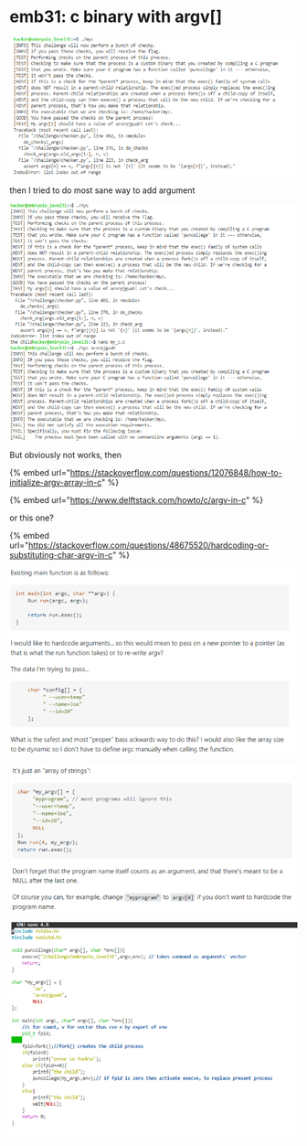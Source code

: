 # emb31: c binary with argv\[]

![](<../.gitbook/assets/image (221) (1).png>)

then I tried to do most sane way to add argument

![](<../.gitbook/assets/image (209) (1).png>)

But obviously not works, then

{% embed url="https://stackoverflow.com/questions/12076848/how-to-initialize-argv-array-in-c" %}

{% embed url="https://www.delftstack.com/howto/c/argv-in-c" %}

or this one?

{% embed url="https://stackoverflow.com/questions/48675520/hardcoding-or-substituting-char-argv-in-c" %}

![](<../.gitbook/assets/image (236) (1).png>)

![](<../.gitbook/assets/image (20) (1).png>)

![first(argv\[0\]) argument is the program itself's name. Generally ignored. and last argument must be followed by NULL for system to be notifed as the termination. Then argv\[\] is initialized as const.](<../.gitbook/assets/image (219) (1).png>)
